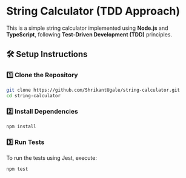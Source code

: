 # String Calculator (TDD Approach)

This is a simple string calculator implemented using **Node.js** and **TypeScript**, following **Test-Driven Development (TDD)** principles.

## 🛠️ Setup Instructions

### 1️⃣ Clone the Repository

```sh
git clone https://github.com/ShrikantUgale/string-calculator.git
cd string-calculator
```

### 2️⃣ Install Dependencies

```sh
npm install
```

### 3️⃣ Run Tests

To run the tests using Jest, execute:

```sh
npm test
```
